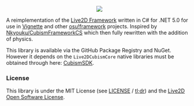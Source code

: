<p align="center">
   <img src="https://user-images.githubusercontent.com/14976516/106007111-ea0bee00-60f0-11eb-8d6b-feaa6df21a69.png">
</p>

A reimplementation of the [Live2D Framework](https://github.com/Live2D/CubismNativeFramework) written in C# for .NET 5.0 for use in [Vignette](https://github.com/vignette-project/vignette) and other [osu!framework](https://github.com/ppy/osu-framework) projects. Inspired by [Nkyouku/CubismFrameworkCS](https://github.com/Nkyoku/CubismFrameworkCS) which then fully rewritten with the addition of physics.

This library is available via the GitHub Package Registry and NuGet. However it depends on the `Live2DCubismCore` native libraries must be obtained through here: [CubismSDK](https://www.live2d.com/en/download/cubism-sdk/).

### License
This library is under the MIT License (see [LICENSE](./LICENSE.txt) / [tl;dr](https://tldrlegal.com/license/mit-license)) and the [Live2D Open Software License](http://live2d.com/eula/live2d-open-software-license-agreement_en.html).
